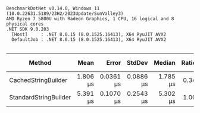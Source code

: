 ```

BenchmarkDotNet v0.14.0, Windows 11 (10.0.22631.5189/23H2/2023Update/SunValley3)
AMD Ryzen 7 5800U with Radeon Graphics, 1 CPU, 16 logical and 8 physical cores
.NET SDK 9.0.203
  [Host]     : .NET 8.0.15 (8.0.1525.16413), X64 RyuJIT AVX2
  DefaultJob : .NET 8.0.15 (8.0.1525.16413), X64 RyuJIT AVX2


```
| Method                | Mean     | Error     | StdDev    | Median   | Ratio | RatioSD | Rank | Gen0   | Allocated | Alloc Ratio |
|---------------------- |---------:|----------:|----------:|---------:|------:|--------:|-----:|-------:|----------:|------------:|
| CachedStringBuilder   | 1.806 μs | 0.0361 μs | 0.0886 μs | 1.785 μs |  0.34 |    0.02 |    1 | 0.7648 |   6.25 KB |        0.24 |
| StandardStringBuilder | 5.391 μs | 0.1070 μs | 0.2543 μs | 5.302 μs |  1.00 |    0.07 |    2 | 3.2501 |  26.56 KB |        1.00 |
